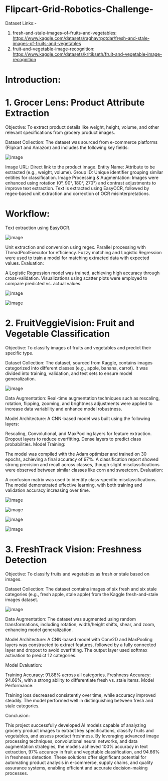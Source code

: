 # Flipcart-Grid-Robotics-Challenge-


Dataset Links:- 
1. fresh-and-stale-images-of-fruits-and-vegetables: https://www.kaggle.com/datasets/raghavrpotdar/fresh-and-stale-images-of-fruits-and-vegetables
2. fruit-and-vegetable-image-recognition: https://www.kaggle.com/datasets/kritikseth/fruit-and-vegetable-image-recognition



# **Introduction:**

# **1. Grocer Lens:** Product Attribute Extraction
Objective: To extract product details like weight, height, volume, and other relevant specifications from grocery product images.

Dataset Collection: The dataset was sourced from e-commerce platforms (Flipkart and Amazon) and includes the following key fields:

![image](https://github.com/user-attachments/assets/e6a19969-1d20-4491-82d2-25caa90291dd)


Image URL: Direct link to the product image.
Entity Name: Attribute to be extracted (e.g., weight, volume).
Group ID: Unique identifier grouping similar entities for classification.
Image Processing & Augmentation: Images were enhanced using rotation (0°, 90°, 180°, 270°) and contrast adjustments to improve text extraction. Text is extracted using EasyOCR, followed by regex-based unit extraction and correction of OCR misinterpretations.

# Workflow:

Text extraction using EasyOCR.

![image](https://github.com/user-attachments/assets/45194b9b-3cb7-43c8-9c1b-c2ba85fd1aeb)


Unit extraction and conversion using regex.
Parallel processing with ThreadPoolExecutor for efficiency.
Fuzzy matching and Logistic Regression were used to train a model for matching extracted data with expected values.
Evaluation:

A Logistic Regression model was trained, achieving high accuracy through cross-validation.
Visualizations using scatter plots were employed to compare predicted vs. actual values.

![image](https://github.com/user-attachments/assets/fda7781e-ffb8-43c1-ab38-7359c584b3ef)


![image](https://github.com/user-attachments/assets/fef88720-10d8-4c3b-a602-f3a6267e9053)

# **2. FruitVeggieVision:** Fruit and Vegetable Classification
Objective: To classify images of fruits and vegetables and predict their specific type.

Dataset Collection: The dataset, sourced from Kaggle, contains images categorized into different classes (e.g., apple, banana, carrot). It was divided into training, validation, and test sets to ensure model generalization.

![image](https://github.com/user-attachments/assets/502e48e4-e21d-4c0f-bc8b-cf0c70a42e22)


Data Augmentation: Real-time augmentation techniques such as rescaling, rotation, flipping, zooming, and brightness adjustments were applied to increase data variability and enhance model robustness.

Model Architecture: A CNN-based model was built using the following layers:

Rescaling, Convolutional, and MaxPooling layers for feature extraction.
Dropout layers to reduce overfitting.
Dense layers to predict class probabilities.
Model Training:

The model was compiled with the Adam optimizer and trained on 30 epochs, achieving a final accuracy of 97%.
A classification report showed strong precision and recall across classes, though slight misclassifications were observed between similar classes like corn and sweetcorn.
Evaluation:

A confusion matrix was used to identify class-specific misclassifications.
The model demonstrated effective learning, with both training and validation accuracy increasing over time.

![image](https://github.com/user-attachments/assets/2b6b8ee6-e7ce-4cd4-a2f9-2eaa124eb387)


![image](https://github.com/user-attachments/assets/33254372-228c-4f08-a8bb-151f98a39434)


![image](https://github.com/user-attachments/assets/1802f618-f703-42f7-b244-e6b074192f47)

![image](https://github.com/user-attachments/assets/9460b1fb-5868-458a-b246-7bfea26c1091)


# **3. FreshTrack Vision:** Freshness Detection
Objective: To classify fruits and vegetables as fresh or stale based on images.

Dataset Collection: The dataset contains images of six fresh and six stale categories (e.g., fresh apple, stale apple) from the Kaggle fresh-and-stale images dataset.

![image](https://github.com/user-attachments/assets/c82d2dcb-f4d9-413d-b7de-d46f0345962c)


Data Augmentation: The dataset was augmented using random transformations, including rotation, width/height shifts, shear, and zoom, enhancing model generalization.

Model Architecture: A CNN-based model with Conv2D and MaxPooling layers was constructed to extract features, followed by a fully connected layer and dropout to avoid overfitting. The output layer used softmax activation to predict 12 categories.

Model Evaluation:

Training Accuracy: 91.88% across all categories.
Freshness Accuracy: 94.66%, with a strong ability to differentiate fresh vs. stale items.
Model Performance:

Training loss decreased consistently over time, while accuracy improved steadily.
The model performed well in distinguishing between fresh and stale categories.


Conclusion:

This project successfully developed AI models capable of analyzing grocery product images to extract key specifications, classify fruits and vegetables, and assess product freshness. By leveraging advanced image processing techniques, convolutional neural networks, and data augmentation strategies, the models achieved 100% accuracy in text extraction, 97% accuracy in fruit and vegetable classification, and 94.66% in freshness detection. These solutions offer significant potential for automating product analysis in e-commerce, supply chains, and quality assurance systems, enabling efficient and accurate decision-making processes.
